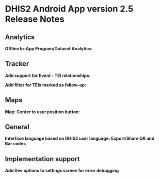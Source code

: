 # DHIS2 Android App version 2.5 Release Notes

## Analytics
**Offline In-App Program/Dataset Analytics:**

## Tracker
**Add support for Event - TEI relationships:**

**Add filter for TEIs marked as follow-up:**

## Maps
**Map: Center to user position button:**

## General
**Interface language based on DHIS2 user language:**
**Export/Share QR and Bar codes**

## Implementation support
**Add Dev options to settings screen for error debugging**
